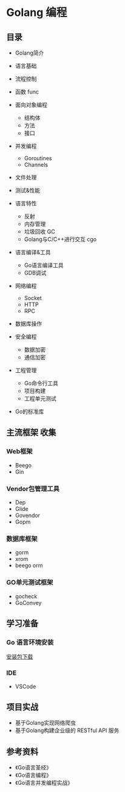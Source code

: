 # Golang 编程
## 目录

*  Golang简介

*  语言基础

*  流程控制

*  函数 func

*  面向对象编程
   - 结构体
   - 方法
   - 接口

*  并发编程
    - Goroutines
    - Channels

*  文件处理

*  测试&性能

*  语言特性
   - 反射
   - 内存管理
   - 垃圾回收 GC
   - Golang与C/C++进行交互 cgo

*  语言编译&工具
   - Go语言编译工具
   - GDB调试

*  网络编程
   - Socket 
   - HTTP
   - RPC

*  数据库操作

*  安全编程
   - 数据加密
   - 通信加密

*  工程管理
   - Go命令行工具
   - 项目构建
   - 工程单元测试

*  Go的标准库

## 主流框架 收集

### Web框架
* Beego
* Gin 

### Vendor包管理工具
* Dep
* Glide
* Govendor
* Gopm

### 数据库框架
* gorm
* xrom
* beego orm
### GO单元测试框架
* gocheck 
* GoConvey
## 学习准备
### Go 语言环境安装
[安装包下载](https://golang.org/dl/)
        
### IDE
- VSCode

## 项目实战
* 基于Golang实现网络爬虫
* 基于Golang构建企业级的 RESTful API 服务

## 参考资料
* 《Go语言圣经》
* 《Go语言编程》
* 《Go语言并发编程实战》